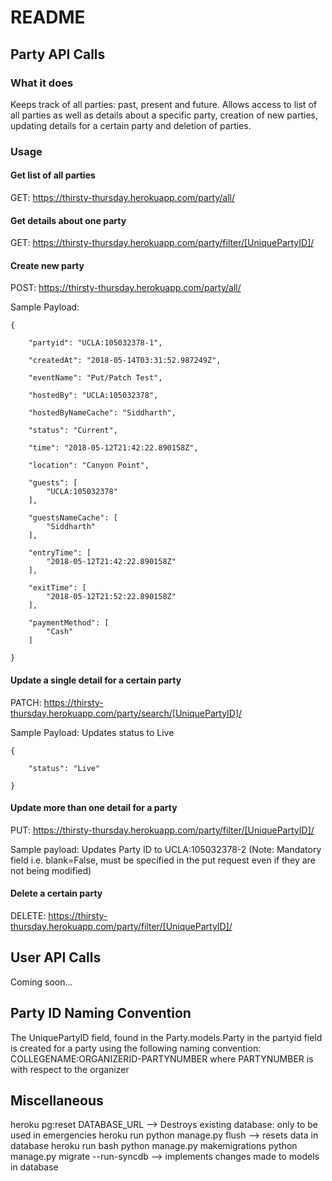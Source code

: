 # README

## Party API Calls

### What it does

Keeps track of all parties: past, present and future.
Allows access to list of all parties as well as details about a specific party, creation of new parties, updating details for a certain party and deletion of parties.

### Usage

#### Get list of all parties
GET: https://thirsty-thursday.herokuapp.com/party/all/

#### Get details about one party
GET: https://thirsty-thursday.herokuapp.com/party/filter/[UniquePartyID]/

#### Create new party
POST: https://thirsty-thursday.herokuapp.com/party/all/

Sample Payload:

    {
        
        "partyid": "UCLA:105032378-1",
 
        "createdAt": "2018-05-14T03:31:52.987249Z",
 
        "eventName": "Put/Patch Test",
 
        "hostedBy": "UCLA:105032378",

        "hostedByNameCache": "Siddharth",
        
        "status": "Current",
        
        "time": "2018-05-12T21:42:22.890158Z",
        
        "location": "Canyon Point",
        
        "guests": [
            "UCLA:105032378"
        ],
        
        "guestsNameCache": [
            "Siddharth"
        ],
        
        "entryTime": [
            "2018-05-12T21:42:22.890158Z"
        ],
        
        "exitTime": [
            "2018-05-12T21:52:22.890158Z"
        ],
        
        "paymentMethod": [
            "Cash"
        ]
    
    }

#### Update a single detail for a certain party
PATCH: https://thirsty-thursday.herokuapp.com/party/search/[UniquePartyID]/

Sample Payload: Updates status to Live

    {
    
        "status": "Live"

    }

#### Update more than one detail for a party
PUT: https://thirsty-thursday.herokuapp.com/party/filter/[UniquePartyID]/

Sample payload: Updates Party ID to UCLA:105032378-2
(Note: Mandatory field i.e. blank=False, must be specified in the put request even if they are not being modified)


    
#### Delete a certain party
DELETE: https://thirsty-thursday.herokuapp.com/party/filter/[UniquePartyID]/

## User API Calls
Coming soon...

## Party ID Naming Convention

The UniquePartyID field, found in the Party.models.Party in the partyid field is created for a party using the following naming convention:
COLLEGENAME:ORGANIZERID-PARTYNUMBER
where PARTYNUMBER is with respect to the organizer

## Miscellaneous
heroku pg:reset DATABASE_URL --> Destroys existing database: only to be used in emergencies
heroku run python manage.py flush --> resets data in database
heroku run bash
python manage.py makemigrations
python manage.py migrate --run-syncdb --> implements changes made to models in database
